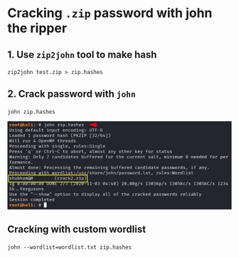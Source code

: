 # Cracking `.zip` password with john the ripper

## 1. Use `zip2john` tool to make hash

`zip2john test.zip > zip.hashes`

## 2. Crack password with `john`

`john zip.hashes`



![zip_crack](../photo/zip_crack.png)


## Cracking with custom wordlist

`john --wordlist=wordlist.txt zip.hashes`



